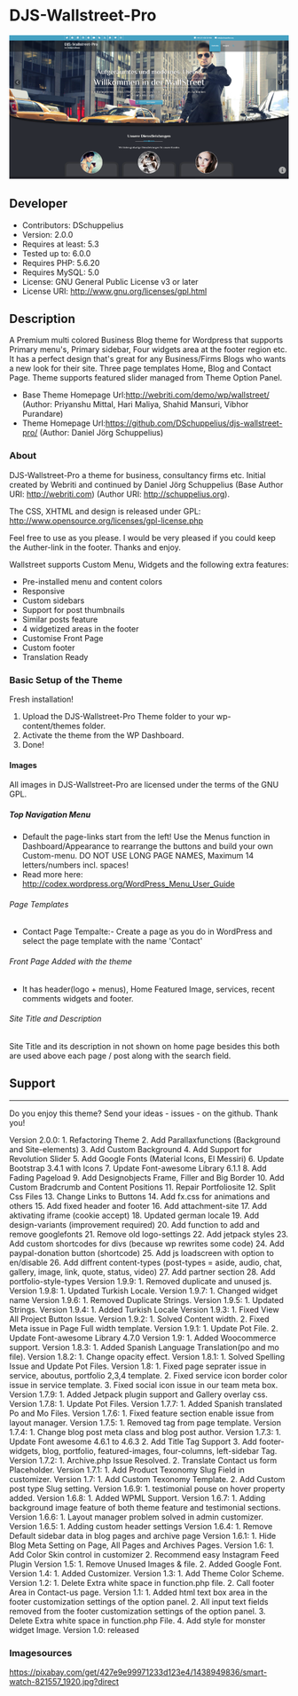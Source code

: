 # DJS-Wallstreet-Pro

![Theme](screenshot.png)


## Developer

- Contributors: DSchuppelius
- Version: 2.0.0
- Requires at least: 5.3
- Tested up to: 6.0.0
- Requires PHP: 5.6.20
- Requires MySQL: 5.0
- License: GNU General Public License v3 or later
- License URI: http://www.gnu.org/licenses/gpl.html


## Description

A Premium multi colored Business Blog theme for Wordpress that supports Primary menu's, Primary sidebar, Four widgets area at the footer region etc. 
It has a perfect design that's great for any Business/Firms Blogs who wants a new look for their site. Three page templates Home, Blog and Contact Page. 
Theme supports featured slider managed from Theme Option Panel.

- Base Theme Homepage Url:http://webriti.com/demo/wp/wallstreet/ (Author: Priyanshu Mittal, Hari Maliya, Shahid Mansuri, Vibhor Purandare)
- Theme Homepage Url:https://github.com/DSchuppelius/djs-wallstreet-pro/ (Author: Daniel Jörg Schuppelius)

### About

DJS-Wallstreet-Pro a theme for business, consultancy firms etc. Initial created by Webriti and continued by Daniel Jörg Schuppelius (Base Author URI: http://webriti.com) (Author URI: http://schuppelius.org). 

The CSS, XHTML and design is released under GPL:
http://www.opensource.org/licenses/gpl-license.php

Feel free to use as you please. I would be very pleased if you could keep the Auther-link in the footer. Thanks and enjoy.

Wallstreet supports Custom Menu, Widgets and the following extra features:

 - Pre-installed menu and content colors
 - Responsive
 - Custom sidebars
 - Support for post thumbnails
 - Similar posts feature
 - 4 widgetized areas in the footer
 - Customise Front Page 
 - Custom footer
 - Translation Ready 
 

### Basic Setup of the Theme

Fresh installation!

1. Upload the DJS-Wallstreet-Pro Theme folder to your wp-content/themes folder.
2. Activate the theme from the WP Dashboard.
3. Done!

#### Images

All images in DJS-Wallstreet-Pro are licensed under the terms of the GNU GPL.

##### Top Navigation Menu

- Default the page-links start from the left! Use the Menus function in Dashboard/Appearance to rearrange the buttons and build your own Custom-menu. DO NOT USE LONG PAGE NAMES, Maximum 14 letters/numbers incl. spaces!
- Read more here: http://codex.wordpress.org/WordPress_Menu_User_Guide

###### Page Templates

- Contact  Page Tempalte:- Create a page as you do in WordPress and select the page template with the name 'Contact'

###### Front Page Added with the theme

- It has header(logo + menus), Home Featured Image, services, recent comments widgets and footer.

###### Site Title and Description

Site Title and its description in not shown on home page besides this both are used above each page / post along with the search field.
    

## Support
-------

Do you enjoy this theme? Send your ideas - issues - on the github. Thank you!

Version 2.0.0:
    1. Refactoring Theme
    2. Add Parallaxfunctions (Background and Site-elements)
    3. Add Custom Background
    4. Add Support for Revolution Slider
    5. Add Google Fonts (Material Icons, El Messiri)
    6. Update Bootstrap 3.4.1 with Icons
    7. Update Font-awesome Library 6.1.1
    8. Add Fading Pageload
    9. Add Designobjects Frame, Filler and Big Border
    10. Add Custom Bradcrumb and Content Positions
    11. Repair Portfoliosite
    12. Split Css Files
    13. Change Links to Buttons
    14. Add fx.css for animations and others
    15. Add fixed header and footer
    16. Add attachment-site
    17. Add aktivating iframe (cookie accept)
    18. Updated german locale
    19. Add design-variants (improvement required)
    20. Add function to add and remove googlefonts
    21. Remove old logo-settings
    22. Add jetpack styles
    23. Add custom shortcodes for divs (because wp rewrites some code)
    24. Add paypal-donation button (shortcode)
    25. Add js loadscreen with option to en/disable
    26. Add diffrent content-types (post-types = aside, audio, chat, gallery, image, link, quote, status, video)
    27. Add partner section
    28. Add portfolio-style-types
Version 1.9.9:
    1. Removed duplicate and unused js.
Version 1.9.8:
    1. Updated Turkish Locale.
Version 1.9.7:
    1. Changed widget name
Version 1.9.6:
    1. Removed Duplicate Strings.
Version 1.9.5:
    1. Updated Strings.
Version 1.9.4:
    1. Added Turkish Locale
Version 1.9.3:
    1. Fixed View All Project Button Issue.
Version 1.9.2:
    1. Solved Content width.
    2. Fixed Meta issue in Page Full width template.
Version 1.9.1:
    1. Update Pot File.
    2. Update Font-awesome Library 4.7.0
Version 1.9:
    1. Added Woocommerce support.
Version 1.8.3:
    1. Added Spanish Language Translation(po and mo file).
Version 1.8.2:
    1. Change opacity effect.
Version 1.8.1:
    1. Solved Spelling Issue and Update Pot Files.
Version 1.8:
    1. Fixed page seprater issue in service, aboutus, portfolio 2,3,4 template.
    2. Fixed service icon border color issue in service template.
    3. Fixed social icon issue in our team meta box.
Version 1.7.9:
    1. Added Jetpack plugin support and Gallery overlay css.
Version 1.7.8:
    1. Update Pot Files.
Version 1.7.7:
    1. Added Spanish translated Po and Mo Files.
Version 1.7.6:
    1. Fixed feature section enable issue from layout manager.
Version 1.7.5:
    1. Removed tag from page template.
Version 1.7.4:
    1. Change blog post meta class and blog post author.
Version 1.7.3:
    1. Update Font awesome 4.6.1 to 4.6.3
    2. Add Title Tag Support
    3. Add footer-widgets, blog, portfolio, featured-images, four-columns, left-sidebar Tag.
Version 1.7.2:
    1. Archive.php Issue Resolved.
    2. Translate Contact us form Placeholder.
Version 1.7.1:
    1. Add Product Texonomy Slug Field in customizer.
Version 1.7:
    1. Add Custom Texonomy Template.
    2. Add Custom post type Slug setting.
Version 1.6.9:
    1. testimonial pouse on hover property added.
Version 1.6.8:
    1. Added WPML Support.
Version 1.6.7:
    1. Adding background image feature of both theme feature and testimonial sections.
Version 1.6.6:
    1. Layout manager problem solved in admin customizer.
Version 1.6.5:
    1. Adding custom header settings 
Version 1.6.4:
    1. Remove Default sidebar data in blog pages and archive page 
Version 1.6.1:
    1. Hide Blog Meta Setting on Page, All Pages and Archives Pages.
Version 1.6:
    1. Add Color Skin control in customizer
    2. Recommend easy Instagram Feed Plugin
Version 1.5:
    1. Remove Unused Images & file.
    2. Added Google Font.
Version 1.4:
    1. Added Customizer.
Version 1.3:
    1. Add Theme Color Scheme.
Version 1.2:
    1. Delete Extra white space in function.php file.
    2. Call footer Area in Contact-us page.
Version 1.1:
    1. Added html text box area in the footer customization settings of the option panel.
    2. All input text fields removed from the footer customization settings of the option panel.
    3. Delete Extra white space in function.php File.
    4. Add style for monster widget Image.
Version 1.0:
    released


### Imagesources

https://pixabay.com/get/427e9e99971233d123e4/1438949836/smart-watch-821557_1920.jpg?direct
